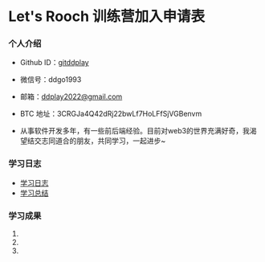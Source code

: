 # Let's Rooch 训练营加入申请表

### 个人介绍

* Github ID：[gitddplay](https://github.com/gitddplay)

* 微信号：ddgo1993

* 邮箱：ddplay2022@gmail.com

* BTC 地址：3CRGJa4Q42dRj22bwLf7HoLFfSjVGBenvm

* 从事软件开发多年，有一些前后端经验。目前对web3的世界充满好奇，我渴望结交志同道合的朋友，共同学习，一起进步~

### 学习日志

- [学习日志](journal.md)
- [学习总结](summary.md)

### 学习成果

1.

2.

3.
